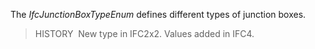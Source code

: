 ﻿The _IfcJunctionBoxTypeEnum_ defines different types of junction boxes.

> HISTORY&nbsp; New type in IFC2x2. Values added in IFC4.
